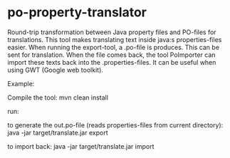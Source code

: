 po-property-translator
======================

Round-trip transformation between Java property files and PO-files for translations. 
This tool makes translating text inside java:s properties-files easier.
When running the export-tool, a .po-file is produces. This can be sent for translation.
When the file comes back, the tool PoImporter can import these texts back into the .properties-files.
It can be useful when using GWT (Google web toolkit).

Example:

Compile the tool:
mvn clean install

run:

to generate the out.po-file (reads properties-files from current directory):
java -jar target/translate.jar export

to import back:
java -jar target/translate.jar import
